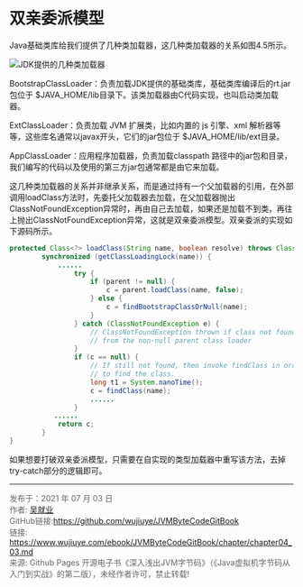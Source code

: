 # 双亲委派模型

Java基础类库给我们提供了几种类加载器，这几种类加载器的关系如图4.5所示。

![JDK提供的几种类加载器](images/chapter04-03-01.jpg) 

BootstrapClassLoader：负责加载JDK提供的基础类库，基础类库编译后的rt.jar包位于 $JAVA_HOME/lib目录下。该类加载器由C代码实现，也叫启动类加载器。

ExtClassLoader：负责加载 JVM 扩展类，比如内置的 js 引擎、xml 解析器等等，这些库名通常以javax开头，它们的jar包位于 $JAVA_HOME/lib/ext目录。

 AppClassLoader：应用程序加载器，负责加载classpath 路径中的jar包和目录，我们编写的代码以及使用的第三方jar包通常都是由它来加载。

这几种类加载器的关系并非继承关系，而是通过持有一个父加载器的引用，在外部调用loadClass方法时，先委托父加载器去加载，在父加载器抛出ClassNotFoundException异常时，再由自己去加载，如果还是加载不到类，再往上抛出ClassNotFoundException异常，这就是双亲委派模型。双亲委派的实现如下源码所示。

```java
protected Class<?> loadClass(String name, boolean resolve) throws ClassNotFoundException{
        synchronized (getClassLoadingLock(name)) {
            ......
                try {
                    if (parent != null) {
                        c = parent.loadClass(name, false);
                    } else {
                        c = findBootstrapClassOrNull(name);
                    }
                } catch (ClassNotFoundException e) {
                    // ClassNotFoundException thrown if class not found
                    // from the non-null parent class loader
                }
                if (c == null) {
                    // If still not found, then invoke findClass in order
                    // to find the class.
                    long t1 = System.nanoTime();
                    c = findClass(name);
                    ......
                }
           ......
            return c;
        }
}
```

如果想要打破双亲委派模型，只需要在自实现的类型加载器中重写该方法，去掉try-catch部分的逻辑即可。

---

<font color= #666666>发布于：2021 年 07 月 03 日</font><br><font color= #666666>作者: [吴就业](https://www.wujiuye.com/)</font><br><font color= #666666>GitHub链接:https://github.com/wujiuye/JVMByteCodeGitBook</font><br><font color= #666666>链接: https://www.wujiuye.com/ebook/JVMByteCodeGitBook/chapter/chapter04_03.md</font><br><font color= #666666>来源: Github Pages 开源电子书《深入浅出JVM字节码》（《Java虚拟机字节码从入门到实战》的第二版），未经作者许可，禁止转载!</font><br>